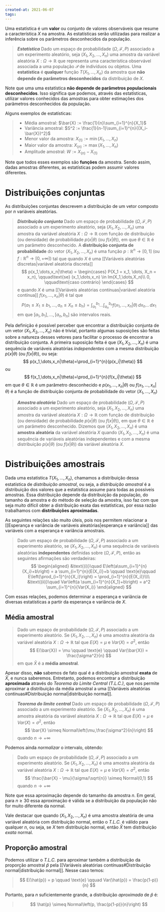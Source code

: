 ```yaml
---
created-at: 2021-06-07
tags:
---
```

Uma estatística é um **valor** ou conjunto de valores observáveis que resume a característica $X$ na amostra. As estatísticas serão utilizadas para realizar a inferência sobre os parâmetros desconhecidos da população.

> ***Estatística***
> Dado um espaço de probabilidade $(\Omega, \mathcal{F}, P)$ associado a um experimento aleatório, seja $(X_1, X_2, \dots, X_n)$ uma amostra da variável aleatória $X : \Omega \rightarrow \mathbb{R}$ que representa uma característica observável associada a uma população $\mathcal{P}$ de indivíduos ou objetos. Uma **estatística** é **qualquer** função $T(X_1,\dots,X_n)$ da amostra que **não depende de parâmetros desconhecidos** da distribuição de $X$.

Note que uma uma estatística **não depende de parâmetros populacionais desconhecidos**. Isso significa que podemos, através das estatísticas, utilizar valores conhecidos das amostras para obter estimações dos parâmetros desconhecidos da população.

Alguns exemplos de estatísticas:

> - Média amostral: $\bar{X} := \frac{1}{n}\sum_{i=1}^{n}{X_1}$
> - Variância amostral: $S^2 := \frac{1}{n-1}\sum_{i=1}^{n}{(X_i-\bar{X})^2}$
> - Menor valor da amostra: $X_{(1)} := \min{(X_1,\dots,X_n)}$
> - Maior valor da amostra: $X_{(n)} := \max{(X_1,\dots,X_n)}$
> - Amplitude amostral: $W := X_{(n)} - X_{(1)}$

Note que todos esses exemplos são **funções** da amostra. Sendo assim, dadas amostras diferentes, as estatísticas podem assumir valores diferentes.

# Distribuições conjuntas
As distribuições conjuntas descrevem a distribuição de um vetor composto por $n$ variáveis aleatórias.

> ***Distribuição conjunta***
> Dado um espaço de probabilidade $(\Omega, \mathcal{F}, P)$ associado a um experimento aleatório, seja $(X_1, X_2, \dots, X_n)$ uma amostra da variável aleatória $X : \Omega \rightarrow \mathbb{R}$ com função de distribuição (ou densidade) de probabilidade $p(x|\theta)$ (ou $f(x|\theta)$), em que $\theta \in \mathbb{R}$ é um parâmetro desconhecido. A **distribuição conjunta de probabilidade** do vetor $(X_1, X_2, \dots, X_n)$ é uma função $p : \mathbb{R}^n \rightarrow [0,1]$ (ou $f : \mathbb{R}^n \rightarrow [0,+\infty]$) tal que quando $X$ é uma [[Variáveis aleatórias discretas|variável aleatória discreta]]
>$$
  p(x_1,\dots,x_n|\theta) =
  \begin{cases}
  P(X_1 = x_1, \dots, X_n = x_n), \qquad\text{se} (x_1,\dots,x_n) \in Im(X_1,\dots,X_n)\\
  0, \qquad\text{caso contrário}
  \end{cases}
>$$
>e quando $X$ é uma [[Variáveis aleatórias contínuas|variável aleatória contínua]] $f(x_1,\dots,x_n|\theta)$ é tal que
>$$
  P(a_1 \leq X_1 \leq b_1, \dots, a_n \leq X_n \leq b_n) =
  \int_{a_1}^{b_1}{\dots \int_{a_n}^{b_n}{f(x_1,\dots,x_n|\theta)}\,dx_n}\dots\,dx_1
>$$
> em que $[a_1,b_1], \dots, [a_n, b_n]$ são intervalos reais.

Pela definição é possível perceber que encontrar a distribuição conjunta de um vetor $(X_1, X_2,\dots, X_n)$ não é trivial, portanto algumas suposições são feitas sobre a natureza desses vetores para facilitar o processo de encontrar a distribuição conjunta.
A primeira suposição feita é que $(X_1,X_2,\dots,X_n)$ é uma sequência de variáveis aleatórias *independentes* com a mesma distribuição $p(x|\theta)$ (ou $f(x|\theta)$), ou seja:
$$
  p(x_1,\dots,x_n|\theta)=\prod_{i=1}^{n}{p(x_i|\theta)}
$$
ou
$$
  f(x_1,\dots,x_n|\theta)=\prod_{i=1}^{n}{f(x_i|\theta)}
$$
em que $\theta \in \mathbb{R}$ é um parâmetro desconhecido e $p(x_1,\dots,x_n|\theta)$ ou $f(x_1,\dots,x_n|\theta)$ é a função de distribuição conjunta de probabilidade do vetor $(X_1,\dots,X_n)$

> ***Amostra aleatória***
> Dado um espaço de probabilidade $(\Omega, \mathcal{F}, P)$ associado a um experimento aleatório, seja $(X_1, X_2, \dots, X_n)$ uma amostra da variável aleatória $X : \Omega \rightarrow \mathbb{R}$ com função de distribuição (ou densidade) de probabilidade $p(x|\theta)$ (ou $f(x|\theta)$), em que $\theta \in \mathbb{R}$ é um parâmetro desconhecido. Dizemos que $(X_1, X_2, \dots, X_n)$ é uma **amostra aleatória** da variável aleatória $X$ quando $(X_1, X_2, \dots, X_n)$ é uma sequência de variáveis aleatórias independentes e com a mesma distribuição $p(x|\theta)$ (ou $f(x|\theta)$) da variável aleatória $X$.

# Distribuições amostrais
Dada uma estatística $T(X_1, \dots, X_n)$, chamamos a distribuição dessa estatística de *distribuição amostral*, ou seja, a *distribuição amostral* é a distribuição dos valores que a estatística assume para todas as possíveis amostras. Essa distribuição depende da distribuição da população, do tamanho da amostra e do método de seleção da amostra, isso faz com que seja muito difícil obter a distribuição exata das estatísticas, por essa razão trabalhamos com **distribuições aproximadas**.

As seguintes relações são muito úteis, pois nos permitem relacionar a [[Esperança e variância de variáveis aleatórias|esperança e variância]] das variáveis com a esperança e variância amostrais.

> Dado um espaço de probabilidade $(\Omega, \mathcal{F}, P)$  associado a um experimento aleatório, se $(X_1, X_2, \dots, X_n)$ é uma sequência de variáveis aleatórias **independentes** definidas sobre $(\Omega, \mathcal{F}, P)$, então as seguintes afirmações são verdadeiras:
>$$
\begin{aligned}
  &\text{(i)}\quad E\left(a\sum_{i=1}^{n}{X_i}+b\right) = a \sum_{i=1}^{n}{E(X_i)}+b \qquad \text{e}\qquad E\left(\prod_{i=1}^{n}{X_i}\right) = \prod_{i=1}^{n}{E(X_i)}\\\\
  &\text{(ii)}\quad Var\left(a \sum_{i=1}^{n}{X_1}+b\right) = a^2 \sum_{i=1}^{n}{Var(X_i)}
\end{aligned}
>$$

Com essas relações, podemos determinar a esperança e variância de diversas estatísticas a partir da esperança e variância de $X$.

## Média amostral
> Dado um espaço de probabilidade $(\Omega, \mathcal{F}, P)$ associado a um experimento aleatório. Se $(X_1, X_2, \dots, X_n)$ é uma amostra aleatória da variável aleatória $X : \Omega \rightarrow \mathbb{R}$ tal que $E(X) = \mu$ e $Var(X) = \sigma^2$, então
>$$
  E(\bar{X}) = \mu \qquad \text{e} \qquad Var(\bar{X}) = \frac{\sigma^2}{n}
>$$
> em que $\bar{X}$ é a **média amostral**.

Apesar disso, **não** sabemos de fato qual é a distribuição amostral **exata** de $\bar{X}$, e nunca saberemos. Entretanto, podemos encontrar a distribuição **aproximada** através do *Teorema do Limite Central (T.L.C.)*, que nos permite aproximar a distribuição da média amostral a uma [[Variáveis aleatórias contínuas#Distribuição normal|distribuição normal]].

> ***Teorema do limite central***
> Dado um espaço de probabilidade $(\Omega, \mathcal{F}, P)$ associado a um experimento aleatório. Se $(X_1, X_2, \dots, X_n)$ é uma amostra aleatória da variável aleatória $X : \Omega \rightarrow \mathbb{R}$ tal que $E(X) = \mu$ e $Var(X) = \sigma^2$, então
>$$
  \bar{X} \simeq Normal\left(\mu,\frac{\sigma^2}{n}\right)
>$$
> quando $n \rightarrow +\infty$

Podemos ainda *normalizar* o intervalo, obtendo:

> Dado um espaço de probabilidade $(\Omega, \mathcal{F}, P)$ associado a um experimento aleatório. Se $(X_1, X_2, \dots, X_n)$ é uma amostra aleatória da variável aleatória $X : \Omega \rightarrow \mathbb{R}$ tal que $E(X) = \mu$ e $Var(X) = \sigma^2$, então
>$$
  \frac{\bar{X} - \mu}{\sigma/\sqrt{n}} \simeq Normal(0,1)
>$$
> quando $n \rightarrow +\infty$

Note que essa aproximação depende do tamanho da amostra $n$. Em geral, para $n \geq 30$ essa aproximação é válida se a distribuição da população não for muito diferente da normal.

Vale destacar que quando $(X_1, X_2, \dots, X_n)$ é uma amostra aleatória de uma variável aleatória com distribuição normal, então o *T.L.C.* é válido para qualquer $n$, ou seja, se $X$ tem distribuição normal, então $\bar{X}$ tem distribuição *exata* normal.

## Proporção amostral
Podemos utilizar o *T.L.C.* para aproximar também a distribuição da proporção amostral $\hat{p}$ pela [[Variáveis aleatórias contínuas#Distribuição normal|distribuição normal]]. Nesse caso temos:

>$$
  E(\hat{p}) = p \qquad \text{e} \qquad Var(\hat{p}) = \frac{p(1-p)}{n}
>$$

Portanto, para $n$ suficientemente grande, a distribuição *aproximada* de $\hat{p}$ é:

>$$
  \hat{p} \simeq Normal\left(p, \frac{p(1-p)}{n}\right)
>$$